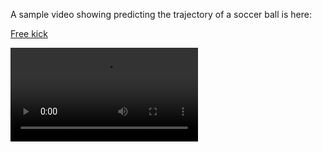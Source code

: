 A sample video showing predicting the trajectory of a soccer ball is here:

[Free kick](https://raw.githubusercontent.com/zcheng10/pdl/main/test/ext_clip_0_boxed.mp4)

<video src="https://raw.githubusercontent.com/zcheng10/pdl/main/test/ext_clip_0_boxed.mp4"> </video>
